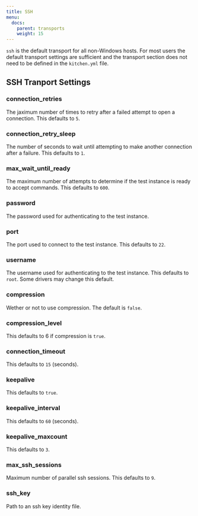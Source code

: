 ```yaml
---
title: SSH
menu:
  docs:
    parent: transports
    weight: 15
---
```


`ssh` is the default transport for all non-Windows hosts. For most users the default transport settings are sufficient and the transport section does not need to be defined in the `kitchen.yml` file.

## SSH Tranport Settings

### connection_retries

The jaximum number of times to retry after a failed attempt to open a connection. This defaults to `5`.

### connection_retry_sleep

The number of seconds to wait until attempting to make another connection after a failure. This defaults to `1`.

### max_wait_until_ready

The maximum number of attempts to determine if the test instance is ready to accept commands. This defaults to `600`.

### password

The password used for authenticating to the test instance.

### port

The port used to connect to the test instance. This defaults to `22`.

### username

The username used for authenticating to the test instance. This defaults to `root`. Some drivers may change this default.

### compression

Wether or not to use compression. The default is `false`.

### compression_level

This defaults to 6 if compression is `true`.

### connection_timeout

This defaults to `15` (seconds).

### keepalive

This defaults to `true`.

### keepalive_interval

This defaults to `60` (seconds).

### keepalive_maxcount

This defaults to `3`.

### max_ssh_sessions

Maximum number of parallel ssh sessions. This defaults to `9`.

### ssh_key

Path to an ssh key identity file.

